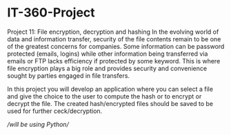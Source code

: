# IT-360-Project
Project 11: File encryption, decryption and hashing
In the evolving world of data and information transfer, security of the file contents remain to be one of the greatest concerns for companies. Some information can be password protected (emails, logins) while other information being transferred via emails or FTP lacks efficiency if protected by some keyword. This is where file encryption plays a big role and provides security and convenience sought by parties engaged in file transfers.

In this project you will develop an application where you can select a file and give the choice to the user to compute the hash or to encrypt or decrypt the file. The created hash/encrypted files should be saved to be used for further ceck/decryption. 

*/will be using Python/*
